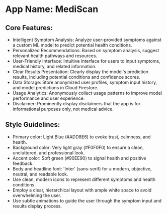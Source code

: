 # **App Name**: MediScan

## Core Features:

- Intelligent Symptom Analysis: Analyze user-provided symptoms against a custom ML model to predict potential health conditions.
- Personalized Recommendations: Based on symptom analysis, suggest relevant health pathways and resources.
- User-Friendly Interface: Intuitive interface for users to input symptoms, medical history, and related information.
- Clear Results Presentation: Clearly display the model's prediction results, including potential conditions and confidence scores.
- Data Storage: Store anonymized user profiles, symptom input history, and model predictions in Cloud Firestore.
- Usage Analytics: Anonymously collect usage patterns to improve model performance and user experience.
- Disclaimer: Prominently display disclaimers that the app is for informational purposes only, not medical advice.

## Style Guidelines:

- Primary color: Light Blue (#ADD8E6) to evoke trust, calmness, and health.
- Background color: Very light gray (#F0F0F0) to ensure a clean, uncluttered, and professional look.
- Accent color: Soft green (#90EE90) to signal health and positive feedback.
- Body and headline font: 'Inter' (sans-serif) for a modern, objective, neutral, and readable look.
- Use clean, modern icons to represent different symptoms and health conditions.
- Employ a clear, hierarchical layout with ample white space to avoid overwhelming the user.
- Use subtle animations to guide the user through the symptom input and results display process.